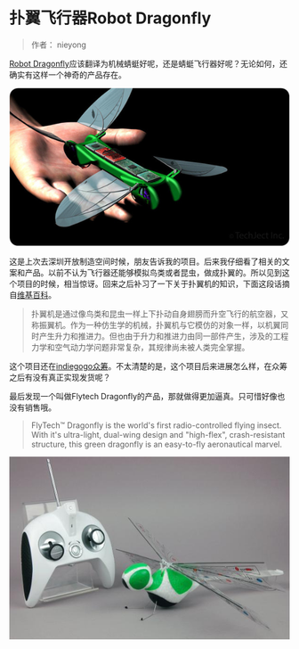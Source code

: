 #  扑翼飞行器Robot Dragonfly
> 作者： nieyong

[Robot Dragonfly](http://techject.com/)应该翻译为机械蜻蜓好呢，还是蜻蜓飞行器好呢？无论如何，还确实有这样一个神奇的产品存在。

![](/assets/img/post-10-0.jpg)

这是上次去深圳开放制造空间时候，朋友告诉我的项目。后来我仔细看了相关的文案和产品。以前不认为飞行器还能够模拟鸟类或者昆虫，做成扑翼的。所以见到这个项目的时候，相当惊讶。回来之后补习了一下关于扑翼机的知识，下面这段话摘自[维基百科](http://zh.wikipedia.org/wiki/%E6%89%91%E7%BF%BC%E6%9C%BA)。

> 扑翼机是通过像鸟类和昆虫一样上下扑动自身翅膀而升空飞行的航空器，又称振翼机。作为一种仿生学的机械，扑翼机与它模仿的对象一样，以机翼同时产生升力和推进力。但也由于升力和推进力由同一部件产生，涉及的工程力学和空气动力学问题非常复杂，其规律尚未被人类完全掌握。


这个项目还在[indiegogo众筹](https://www.indiegogo.com/projects/robot-dragonfly-micro-aerial-vehicle)。不太清楚的是，这个项目后来进展怎么样，在众筹之后有没有真正实现发货呢？


最后发现一个叫做Flytech Dragonfly的产品，那就做得更加逼真。只可惜好像也没有销售哦。

>FlyTech™ Dragonfly is the world's first radio-controlled flying insect. With it's ultra-light, dual-wing design and "high-flex", crash-resistant structure, this green dragonfly is an easy-to-fly aeronautical marvel.

![](/assets/img/post-10-1.jpg)

